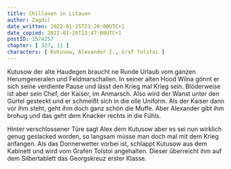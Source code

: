 ```yaml
---
title: Chillaxen in Litauen
author: Zagdil
date_written: 2022-01-25T23:20:00UTC+1
date_copied: 2022-01-26T13:47:00UTC+1
postID: 1574257
chapter: [ 327, 11 ]
characters: [ Kutusow, Alexander I., Graf Tolstoi ]
---
```

Kutusow der alte Haudegen braucht ne Runde Urlaub vom ganzen Herumgeneralen und Feldmarschallen. In seiner alten Hood Wilna gönnt er sich seine verdiente Pause und lässt den Krieg mal Krieg sein. Blöderweise ist aber sein Chef, der Kaiser, im Anmarsch. Also wird der Wanst unter den Gürtel gesteckt und er schmeißt sich in die olle Uniform. Als der Kaiser dann vor ihm steht, geht ihm doch ganz schön die Muffe. Aber Alexander gibt ihm brohug und das geht dem Knacker rechts in die Fühls.

Hinter verschlossener Türe sagt Alex dem Kutusow aber es sei nun wirklich genug geslacked worden, so langsam müsse man doch mal mit dem Krieg anfangen. Als das Donnerwetter vorbei ist, schlappt Kutusow aus dem Kabinett und wird vom Grafen Tolstoi angehalten. Dieser überreicht ihm auf dem Silbertablett das Georgskreuz erster Klasse.